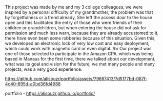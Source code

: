 This project was made by me and my 3 college colleagues, we were inspired by a personal difficulty of my grandmother, the problem was that by forgetfulness or a trend already, She left the access door to the house open and this facilitated the entry of those who were friends of their children or grandchildren, but when entering the house did not ask for permission and much less warn, because they are already accustomed to it, there have even been some robberies because of this situation. Given this, we developed an electronic lock of very low cost and easy deployment, which could work with magnetic card or even digital. /br
Our project was one of those selected to participate in the Amazon CPA, which was being based in Manaus for the first time, there we talked about our development, what was its goal and vision for the future, we met many people and many projects, was a very good experience.


https://github.com/alisouzr/portfolio/assets/79667413/7d5177bd-087f-4c40-895d-a0bd36fd4988

portfolio - https://alisouzr.github.io/portfolio/
